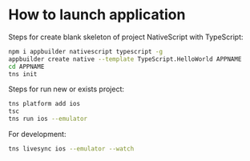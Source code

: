 # How to launch application

Steps for create blank skeleton of project NativeScript with TypeScript:

```bash
npm i appbuilder nativescript typescript -g
appbuilder create native --template TypeScript.HelloWorld APPNAME
cd APPNAME
tns init
```

Steps for run new or exists project:

```bash
tns platform add ios
tsc
tns run ios --emulator
```

For development:

```bash
tns livesync ios --emulator --watch
```
